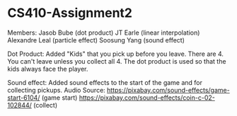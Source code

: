 # CS410-Assignment2
Members: Jasob Bube (dot product)
         JT Earle (linear interpolation)
         Alexandre Leal (particle effect)
         Soosung Yang (sound effect)

Dot Product: Added "Kids" that you pick up before you leave. There are 4.
You can't leave unless you collect all 4. The dot product is used so that the kids always face the player.
         
Sound effect: Added sound effects to the start of the game and for collecting pickups.
Audio Source: https://pixabay.com/sound-effects/game-start-6104/ (game start)
              https://pixabay.com/sound-effects/coin-c-02-102844/ (collect)

